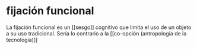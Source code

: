 # fijación funcional
La fijación funcional es un [[sesgo]] cognitivo que limita el uso de un objeto a su uso tradicional. Sería lo contrario a la [[co-opción (antropología de la tecnología)]]
